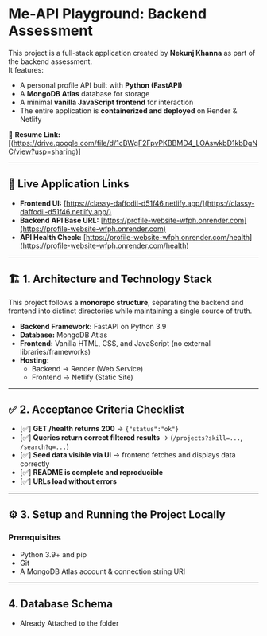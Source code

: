 # Me-API Playground: Backend Assessment  

This project is a full-stack application created by **Nekunj Khanna** as part of the backend assessment.  
It features:  
- A personal profile API built with **Python (FastAPI)**  
- A **MongoDB Atlas** database for storage  
- A minimal **vanilla JavaScript frontend** for interaction  
- The entire application is **containerized and deployed** on Render & Netlify  

📄 **Resume Link:** [(https://drive.google.com/file/d/1cBWgF2FpvPKBBMD4_LOAswkbD1kbDgNC/view?usp=sharing)]  

---

## 🚀 Live Application Links  

- **Frontend UI:** [https://classy-daffodil-d51f46.netlify.app/](https://classy-daffodil-d51f46.netlify.app/)  
- **Backend API Base URL:** [https://profile-website-wfph.onrender.com](https://profile-website-wfph.onrender.com)  
- **API Health Check:** [https://profile-website-wfph.onrender.com/health](https://profile-website-wfph.onrender.com/health)  

---

## 🏗️ 1. Architecture and Technology Stack  

This project follows a **monorepo structure**, separating the backend and frontend into distinct directories while maintaining a single source of truth.  

- **Backend Framework:** FastAPI on Python 3.9  
- **Database:** MongoDB Atlas  
- **Frontend:** Vanilla HTML, CSS, and JavaScript (no external libraries/frameworks)  
- **Hosting:**  
  - Backend → Render (Web Service)  
  - Frontend → Netlify (Static Site)  

---

## ✅ 2. Acceptance Criteria Checklist  

- [✅] **GET /health returns 200** → `{"status":"ok"}`  
- [✅] **Queries return correct filtered results** → (`/projects?skill=...`, `/search?q=...`)  
- [✅] **Seed data visible via UI** → frontend fetches and displays data correctly  
- [✅] **README is complete and reproducible**  
- [✅] **URLs load without errors**  

---

## ⚙️ 3. Setup and Running the Project Locally  

### Prerequisites  
- Python 3.9+ and pip  
- Git  
- A MongoDB Atlas account & connection string URI  

---

## 4. Database Schema
- Already Attached to the folder





